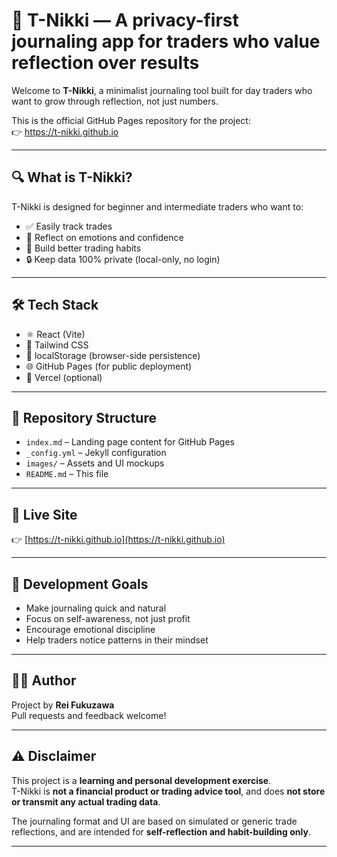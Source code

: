 # 📘 T-Nikki — A privacy-first journaling app for traders who value reflection over results

Welcome to **T-Nikki**, a minimalist journaling tool built for day traders who want to grow through reflection, not just numbers.

This is the official GitHub Pages repository for the project:  
👉 https://t-nikki.github.io

---

## 🔍 What is T-Nikki?

T-Nikki is designed for beginner and intermediate traders who want to:

- ✅ Easily track trades  
- 🧠 Reflect on emotions and confidence  
- 🔁 Build better trading habits  
- 🔒 Keep data 100% private (local-only, no login)

---

## 🛠️ Tech Stack

- ⚛️ React (Vite)  
- 🎨 Tailwind CSS  
- 💾 localStorage (browser-side persistence)  
- 🌐 GitHub Pages (for public deployment)  
- 🚀 Vercel (optional)

---

## 📂 Repository Structure

- `index.md` – Landing page content for GitHub Pages  
- `_config.yml` – Jekyll configuration  
- `images/` – Assets and UI mockups  
- `README.md` – This file

---

## 🚀 Live Site

👉 [https://t-nikki.github.io](https://t-nikki.github.io)

---

## 🧠 Development Goals

- Make journaling quick and natural  
- Focus on self-awareness, not just profit  
- Encourage emotional discipline  
- Help traders notice patterns in their mindset

---

## 🧑‍💻 Author

Project by **Rei Fukuzawa**  
Pull requests and feedback welcome!

---

## ⚠️ Disclaimer

This project is a **learning and personal development exercise**.  
T-Nikki is **not a financial product or trading advice tool**, and does **not store or transmit any actual trading data**.

The journaling format and UI are based on simulated or generic trade reflections, and are intended for **self-reflection and habit-building only**.

---
